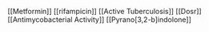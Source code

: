 [[Metformin]]
[[rifampicin]]
[[Active Tuberculosis]]
[[Dosr]]
[[Antimycobacterial Activity]]
[[Pyrano[3,2-b]indolone]]
